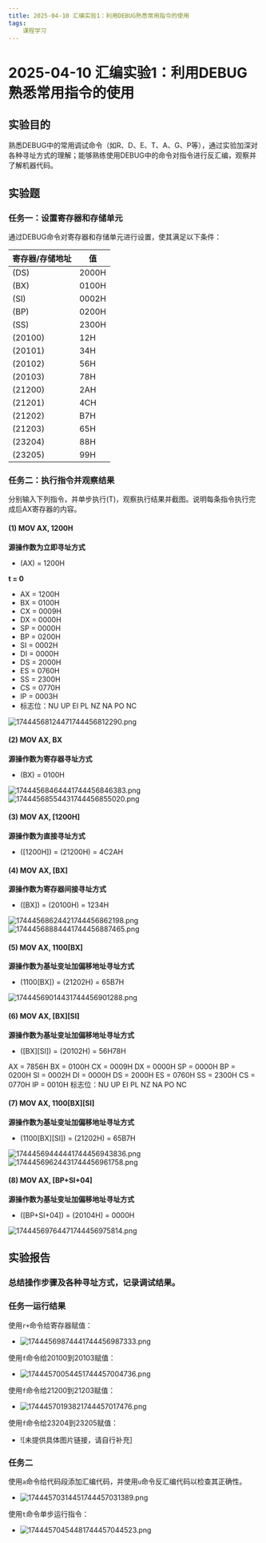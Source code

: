 ```yaml
---
title: 2025-04-10 汇编实验1：利用DEBUG熟悉常用指令的使用
tags: 
    课程学习
---
```


# 2025-04-10 汇编实验1：利用DEBUG熟悉常用指令的使用

## 实验目的

熟悉DEBUG中的常用调试命令（如R、D、E、T、A、G、P等），通过实验加深对各种寻址方式的理解；能够熟练使用DEBUG中的命令对指令进行反汇编，观察并了解机器代码。

## 实验题

### 任务一：设置寄存器和存储单元

通过DEBUG命令对寄存器和存储单元进行设置，使其满足以下条件：

| 寄存器/存储地址 | 值     |
|----------------|---------|
| (DS)           | 2000H   |
| (BX)           | 0100H   |
| (SI)           | 0002H   |
| (BP)           | 0200H   |
| (SS)           | 2300H   |
| (20100)        | 12H     |
| (20101)        | 34H     |
| (20102)        | 56H     |
| (20103)        | 78H     |
| (21200)        | 2AH     |
| (21201)        | 4CH     |
| (21202)        | B7H     |
| (21203)        | 65H     |
| (23204)        | 88H     |
| (23205)        | 99H     |

### 任务二：执行指令并观察结果

分别输入下列指令，并单步执行(T)，观察执行结果并截图。说明每条指令执行完成后AX寄存器的内容。

#### (1) MOV AX, 1200H

**源操作数为立即寻址方式**
- (AX) = 1200H

**t = 0**
- AX = 1200H
- BX = 0100H
- CX = 0009H
- DX = 0000H
- SP = 0000H
- BP = 0200H
- SI = 0002H
- DI = 0000H
- DS = 2000H
- ES = 0760H
- SS = 2300H
- CS = 0770H
- IP = 0003H
- 标志位：NU UP EI PL NZ NA PO NC

![17444568124471744456812290.png](https://fastly.jsdelivr.net/gh/tkzzzzzz6/imagehost@main/blog/17444568124471744456812290.png)

#### (2) MOV AX, BX

**源操作数为寄存器寻址方式**
- (BX) = 0100H

![17444568464441744456846383.png](https://fastly.jsdelivr.net/gh/tkzzzzzz6/imagehost@main/blog/17444568464441744456846383.png)
![17444568554431744456855020.png](https://fastly.jsdelivr.net/gh/tkzzzzzz6/imagehost@main/blog/17444568554431744456855020.png)

#### (3) MOV AX, [1200H]

**源操作数为直接寻址方式**
- ([1200H]) = (21200H) = 4C2AH

#### (4) MOV AX, [BX]

**源操作数为寄存器间接寻址方式**
- ([BX]) = (20100H) = 1234H

![17444568624421744456862198.png](https://fastly.jsdelivr.net/gh/tkzzzzzz6/imagehost@main/blog/17444568624421744456862198.png)
![17444568884441744456887465.png](https://fastly.jsdelivr.net/gh/tkzzzzzz6/imagehost@main/blog/17444568884441744456887465.png)

#### (5) MOV AX, 1100[BX]

**源操作数为基址变址加偏移地址寻址方式**
- (1100[BX]) = (21202H) = 65B7H

![17444569014431744456901288.png](https://fastly.jsdelivr.net/gh/tkzzzzzz6/imagehost@main/blog/17444569014431744456901288.png)

#### (6) MOV AX, [BX][SI]

**源操作数为基址变址加偏移地址寻址方式**
- ([BX][SI]) = (20102H) = 56H78H

AX = 7856H
BX = 0100H
CX = 0009H
DX = 0000H
SP = 0000H
BP = 0200H
SI = 0002H
DI = 0000H
DS = 2000H
ES = 0760H
SS = 2300H
CS = 0770H
IP = 0010H
标志位：NU UP EI PL NZ NA PO NC

#### (7) MOV AX, 1100[BX][SI]

**源操作数为基址变址加偏移地址寻址方式**
- (1100[BX][SI]) = (21202H) = 65B7H

![17444569444441744456943836.png](https://fastly.jsdelivr.net/gh/tkzzzzzz6/imagehost@main/blog/17444569444441744456943836.png)
![17444569624431744456961758.png](https://fastly.jsdelivr.net/gh/tkzzzzzz6/imagehost@main/blog/17444569624431744456961758.png)

#### (8) MOV AX, [BP+SI+04]

**源操作数为基址变址加偏移地址寻址方式**
- ([BP+SI+04]) = (20104H) = 0000H

![17444569764471744456975814.png](https://fastly.jsdelivr.net/gh/tkzzzzzz6/imagehost@main/blog/17444569764471744456975814.png)

## 实验报告

### 总结操作步骤及各种寻址方式，记录调试结果。

### 任务一运行结果

使用`r+`命令给寄存器赋值：
- ![17444569874441744456987333.png](https://fastly.jsdelivr.net/gh/tkzzzzzz6/imagehost@main/blog/17444569874441744456987333.png)

使用`f`命令给20100到20103赋值：
- ![17444570054451744457004736.png](https://fastly.jsdelivr.net/gh/tkzzzzzz6/imagehost@main/blog/17444570054451744457004736.png)

使用`f`命令给21200到21203赋值：
- ![17444570193821744457017476.png](https://fastly.jsdelivr.net/gh/tkzzzzzz6/imagehost@main/blog/17444570193821744457017476.png)

使用`f`命令给23204到23205赋值：
- ![未提供具体图片链接，请自行补充]

### 任务二

使用`a`命令给代码段添加汇编代码，并使用`u`命令反汇编代码以检查其正确性。
- ![17444570314451744457031389.png](https://fastly.jsdelivr.net/gh/tkzzzzzz6/imagehost@main/blog/17444570314451744457031389.png)

使用`t`命令单步运行指令：
- ![17444570454481744457044523.png](https://fastly.jsdelivr.net/gh/tkzzzzzz6/imagehost@main/blog/17444570454481744457044523.png)